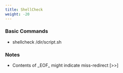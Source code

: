 ```yaml
---
title: ShellCheck
weight: -20
---
```


### Basic Commands
- shellcheck /dir/script.sh

### Notes
- Contents of \_EOF\_ might indicate miss-redirect [>>]

